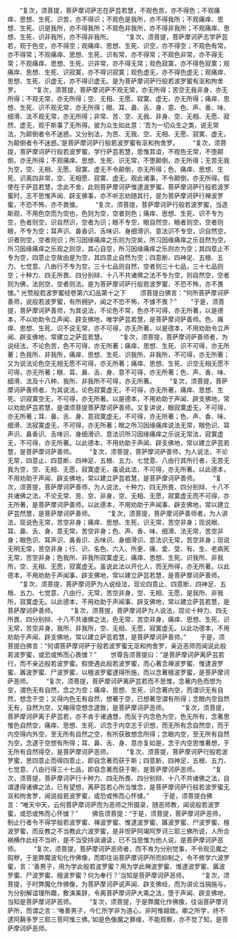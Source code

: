 <!-- { "loadSidebar": true } -->
　　“复次，须菩提，菩萨摩诃萨志在萨芸若慧，不观色苦，亦不得色；不观痛痒、思想、生死、识苦，亦不得识；不观色是我所，亦不得我所；不观痛痒、思想、生死、识是我所，亦不得我所；不观色非我所，亦不得非我所；不观痛痒、思想、生死、识非我所，亦不得非我所。
　　“复次，须菩提，菩萨摩诃萨志学萨芸若，观于色空，亦不得空；观痛痒、思想、生死、识空，亦不得空；不观色有常，亦不得常；不观痛痒、思想、生死、识有常，亦不得常；不观色非常，亦不得无常；不观痛痒、思想、生死、识非常，亦不得无常；观色寂寞，亦不得色寂寞；观痛痒、思想、生死、识寂寞，亦不得识寂寞；观色虚无，亦不得色虚无；观痛痒、思想、生死、识虚无，亦不得识虚无。是为菩萨摩诃萨行般若波罗蜜有沤和拘舍罗。
　　“复次，须菩提，菩萨摩诃萨不观无常，亦无所得；苦空无我非身，亦无所得；不观无常，亦无所得；空、无相、无愿、寂寞、虚无，亦无所得；痛痒、思想、生死、识不观无常，亦无所得；眼、耳、鼻、舌、身、意、色、声、香、味、细滑、法不观无常，亦无所得；非常、苦、空、无我、非身、空、无相、无愿、寂然、虚无，观于斯事了无所得。彼为众生如此意：‘吾为一切众生之类，说无常法，为颠倒者令不迷惑。又分别法，为苦、无我、空、无相、无愿、寂寞、虚无，为颠倒者令不迷惑。’是菩萨摩诃萨行般若波罗蜜有沤和拘舍罗。
　　“复次，须菩提，菩萨摩诃萨行般若波罗蜜，学行萨芸若慧，思惟其谊，不观色无常，不堕颠倒，亦无所得；不观痛痒、思想、生死、识无常，不堕颠倒，亦无所得；无苦无我为空，空、无相、无愿、寂寞、虚无不令颠倒，亦无所得；色、痛痒、思想、生死、识离四非常，空、无相愿、寂寞、虚无，观此诸事，不令颠倒，亦无所得。假使在于萨芸若慧，念此不舍，此则菩萨摩诃萨惟逮波罗蜜。菩萨摩诃萨行般若波罗蜜时，志不思惟声闻、辟支佛事，亦不听志劝随其行，是为菩萨摩诃萨行禅波罗蜜，不恐不怖，亦不畏懅。
　　“复次，须菩提，菩萨摩诃萨行般若波罗蜜，当造斯观，不用色空而为空也，色则为空，空者则色；痛痒、思想、生死、识不专为空，色者则空，识自然识，空者为识；眼不专空，眼自然空，眼者则空，空者则眼，不专为空；耳声识、鼻香识、舌味识、身细滑识、意法识不专空，识自然空，识者则空，空者则识；所习因缘痛痒之乐则为空矣，所习因缘痛痒之乐自然为空，所习因缘痛痒之乐观之则空，其心自空，所习因缘痛痒之乐则亦为空；其四意止不专为空，四意止空故由是为空，其四意止自然为空；四意断、四神足、五根、五力、七觉意、八由行不专为空，三十七品则自然，空者则三十七品，三十七品则空；十种力、四无所畏、四分别辩、十八不共诸佛之法不专为空，则自然空，空者则为佛，法则空，空者则法。是为菩萨摩诃萨行般若波罗蜜，不恐不怖，亦不畏懅。”
光赞般若波罗蜜经卷第六幻品第十之下
　　须菩提白佛言：“何所菩萨摩诃萨善师，说般若波罗蜜，有所拥护，闻之不恐不怖，不懅不畏？”
　　“于是，须菩提，菩萨摩诃萨善师，为其说法，不论色不常，色亦不可得，亦无所著，以是德本，不以劝助令立声闻、辟支佛地，唯学萨芸若慧，是菩萨摩诃萨善师。色、痛痒、思想、生死、识不说无常，亦不可得，亦无所著，以是德本，不用劝助令立声闻、辟支佛地，常建立之萨芸若慧。
　　“复次，须菩提，菩萨摩诃萨善师者，为说经法，不论色苦，色不可得，亦无所著；痛痒、思想、生死、识不可得，亦无所著；色我所、非我所，痛痒、思想、生死、识我所、非我所，不可得，亦无所著；又为说法论色空无相无愿不可得，亦无所著；痛痒、思想、生死、识空无相无愿不可得，亦无所著；眼、耳、鼻、舌、身、意不可得，亦无所著；色、声、香、味、细滑、法及十八种、我所、非我所不可得，亦无所著。
　　“复次，须菩提，菩萨摩诃萨善师者，为其说法，论色寂寞虚无，不可得，亦无所著，痛痒、思想、生死、识寂寞空无，不可得，亦无所著。以是德本，不用劝助于声闻、辟支佛地，常以劝助萨芸若慧，是谓须菩提菩萨摩诃萨善师。又复讲说，眼寂寞虚无，不可得，亦无所著；耳、鼻、舌、身、意寂寞虚无，不可得，亦无所著；色、声、香、味、细滑、法寂寞虚无，不可得，亦无所著；眼之所习因缘痛痒说法无常，眼色识、耳声识、鼻香识、舌味识、身细滑识、意法识所习因缘痛痒之乐说无常法，寂寞虚无，不可得，亦无所著。以此德本，不用劝助于声闻、辟支佛地，常以建立萨芸若慧，是菩萨摩诃萨善师。
　　“复次，须菩提，菩萨摩诃萨善师，为人说法，不论无常，四意止、四意断、四神足、五根、五力、七觉意、八由行其所行者，无苦无我为空，空、无相、无愿，寂寞虚无，虽说此法，不可得，亦无所著。以此德本，不用劝助于声闻、辟支佛地，常以建立萨芸若慧，是菩萨摩诃萨善师。
　　“复次，须菩提，菩萨摩诃萨善师，为人说法，十种力、四无所畏、四分别辩、十八不共诸佛之法，不论无常、苦、空、非身，空、无相、无愿，寂寞虚无而不可得，亦无所著，是菩萨摩诃萨善师。以此德本，不用劝助于声闻事、辟支佛地，常以建立萨芸然慧，是菩萨摩诃萨善师。
　　“复次，须菩提，菩萨摩诃萨善师者，为人讲法，现说色无常，苦空非身；痛痒、思想、生死、识无常，苦空非身；现说眼、耳、鼻、舌、身、意无常，苦空非身；色、声、香、味、细滑、法无常，苦空非身；眼色识、耳声识、鼻香识、舌味识、身细滑识、意法识无常，苦空非身；现说无明无常，苦空非身；行、识、名色、六入、所更、痛、爱、受、有、生、老病死无常，苦空非身；色我所、非我所寂寞虚无，痛痒、思想、生死、识我所、非我所，空、无相、无愿，寂寞虚无。虽说此法以开化人，而无所得，亦无所著。以此德本，不用劝助于声闻事、辟支佛地，常以建立萨芸若慧，是菩萨摩诃萨善师。
　　“复次，须菩提，菩萨摩诃萨为人说经法，现论四意止、四意断、四神足、五根、五力、七觉意、八由行，无常，苦空非身，空、无相、无愿，是我所、非我所，寂寞虚无。以此德本，不用劝助于声闻事、辟支佛地，常以建立萨芸若慧，是菩萨摩诃萨善师。
　　“复次，须菩提，菩萨摩诃萨为人说法，现论十种力、四无所畏、四分别辩、十八不共诸佛之法，色无常，苦空非身，痛痒、思想、生死、识无常，苦空非身，我所、非我所，空、无相、无愿，寂寞虚无。以此功德本，不用劝助于声闻、辟支佛地，常以建立萨芸若慧，是菩萨摩诃萨善师。”
　　于是，须菩提白佛言：“何谓菩萨摩诃萨于般若波罗蜜无沤和拘舍罗，亲近恶师而闻说此般若波罗蜜，或恐或怖而心畏懅？”
　　世尊告须菩提曰：“是菩萨摩诃萨离萨芸若行，而不亲近般若波罗蜜。假使遇此般若波罗蜜，而心著念禅波罗蜜、惟逮波罗蜜、羼波罗蜜、尸波罗蜜，以檀波罗蜜逮得所施，而以念著檀波罗蜜，是菩萨摩诃萨恶师。
　　“复次，须菩提，菩萨摩诃萨离萨芸若而不思惟，念著内色而想为空，谓色无有自然，念之为空；痛痒、思想、生死、识念著内空，而谓识无有自然，想念于空；又得内色无有自然，想著于空，已想著空谓有所得；念眼内空自然无有，自然为空，又睹得空想念逮致，是菩萨摩诃萨恶师。
　　“复次，须菩提，菩萨摩诃萨离于萨芸若，亦不肯于诸通慧，而反于内念色为空，色无所有，念著思惟色自然空，痛痒、思想、生死、识念于内空志于识想，而无所有念自然空，而于内空得内外空，至无所有自然之空，有所获致想念所得；念眼内空，至无所有自然为空，念逮于空想有所得；耳、鼻、舌、身、意亦复如是，念于内空思惟著想，于无所有自然得空，是菩萨摩诃萨恶师。
　　“复次，须菩提，菩萨摩诃萨行般若波罗蜜，思四意止而得四意止，即自念著而获于斯；四意断、四神足、五根、五力、七觉意、八由行得三十七品，即自念著而获于斯，是菩萨摩诃萨恶师。
　　“复次，须菩提，菩萨摩诃萨行十种力、四无所畏、四分别辩、十八不共诸佛之法，自谓逮得诸佛之法，已有望想，离萨芸若心所当惟念，是菩萨摩诃萨行般若波罗蜜无沤和拘舍罗，闻说般若波罗蜜，或恐或怖而心怀懅。”
　　于是，须菩提白佛言：“唯天中天，云何菩萨摩诃萨而为恶师之所摄录，随恶师教，闻说般若波罗蜜，或恐或怖而心怀懅？”
　　佛告须菩提：“于是，须菩提，菩萨摩诃萨恶师，制止行者令不得学般若波罗蜜、禅波罗蜜、惟逮波罗蜜、羼波罗蜜、尸波罗蜜、檀波罗蜜，而反教之不当教此六波罗蜜，是非怛萨阿竭阿罗诃三耶三佛所说，人所合祸横作此经不当听，是不当受持讽诵读，已不当思惟为他人说，是菩萨摩诃萨恶师。
　　“复次，须菩提，菩萨摩诃萨恶师者，而不肯为分别觉事，不令观见魔之瑕秽，于是弊魔波旬化作佛像，而即往诣菩萨摩诃萨所而抑制之，令不修学六波罗蜜，言：‘善男子，用为学此般若波罗蜜？用为学此禅波罗蜜、惟逮波罗蜜、羼波罗蜜、尸波罗蜜、檀波罗蜜？何为奉行？’当知是菩萨摩诃萨恶师。
　　“复次，须菩提，于时弊魔化作佛像，为菩萨摩诃萨说声闻、辟支佛经，而为讲论当捐施与，为分别解谊理所趣，敷演美辞，令离菩萨摩诃萨大乘之法，堕于声闻、辟支佛地，当知是菩萨摩诃萨恶师。
　　“复次，须菩提，于是弊魔化作佛像，往诣菩萨摩诃萨所，而谓之言：‘唯善男子，今仁所学非为道心，非阿惟越致。卿之所学，终不逮阿耨多罗三耶三菩阿惟三佛。’如是色像魔之罪缘，不能观察，亦不觉了知，是菩萨摩诃萨恶师。
